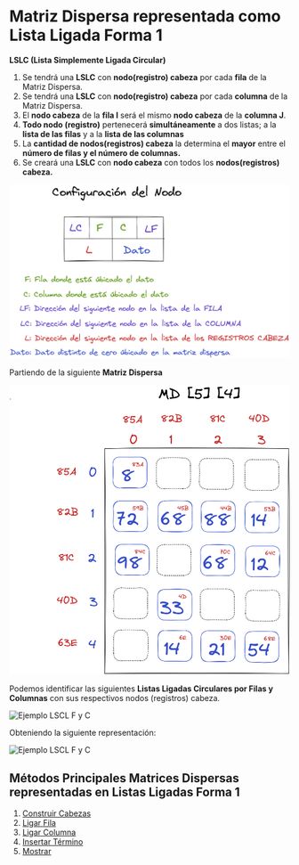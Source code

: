# Matriz Dispersa representada como Lista Ligada Forma 1

**LSLC (Lista Simplemente Ligada Circular)**

1. Se tendrá una **LSLC** con **nodo(registro) cabeza** por cada **fila** de la Matriz Dispersa.
2. Se tendrá una **LSLC** con **nodo(registro) cabeza** por cada **columna** de la Matriz Dispersa.
3. El **nodo cabeza** de la **fila I** será el mismo **nodo cabeza** de la **columna J**.
4. **Todo nodo (registro)** pertenecerá **simultáneamente** a dos listas; a la **lista de las filas** y a la **lista de las columnas**
5. La **cantidad de nodos(registros) cabeza** la determina el **mayor** entre el **número de filas y el número de columnas.**
6. Se creará una **LSLC** con **nodo cabeza** con todos los **nodos(registros) cabeza.**



![Configuración del Nodo](../../assets/matrices_dispersas/dispersas_3.png)

Partiendo de la siguiente **Matriz Dispersa**

![Ejemplo Matriz Dispersa 2](../../assets/matrices_dispersas/dispersas_4.png)

Podemos identificar las siguientes **Listas Ligadas Circulares por Filas y Columnas** con sus respectivos nodos (registros) cabeza.

![Ejemplo LSCL F y C](../../assets/matrices_dispersas/dispersas_5.png)

Obteniendo la siguiente representación:

![Ejemplo LSCL F y C](../../assets/matrices_dispersas/dispersas_6.png)

## Métodos Principales Matrices Dispersas representadas en Listas Ligadas Forma 1

1. [Construir Cabezas]()
2. [Ligar Fila]()
3. [Ligar Columna]()
4. [Insertar Término]()
5. [Mostrar]()

